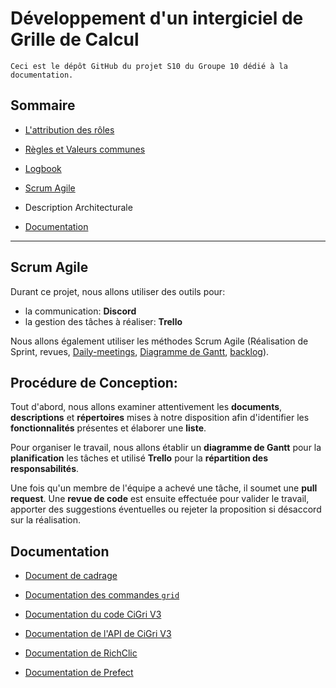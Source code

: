 # Développement d'un intergiciel de Grille de Calcul

```
Ceci est le dépôt GitHub du projet S10 du Groupe 10 dédié à la documentation.
```

## Sommaire

* [L'attribution des rôles](./ROLES_10.md)

* [Règles et Valeurs communes](./regles_et_valeurs_communes.md)

* [Logbook](./logbook.md)

* [Scrum Agile](#scrum-agile)

* Description Architecturale

* [Documentation](#documentation)

***

## Scrum Agile

Durant ce projet, nous allons utiliser des outils pour:

- la communication: **Discord**
- la gestion des tâches à réaliser: **Trello**

Nous allons également utiliser les méthodes Scrum Agile (Réalisation de Sprint, revues, [Daily-meetings](./daily_meeting.md), [Diagramme de Gantt](./gantt_diagram.md), [backlog](./backlog.md)).

## Procédure de Conception:

Tout d'abord, nous allons examiner attentivement les **documents**, **descriptions** et **répertoires** mises à notre disposition afin d'identifier les **fonctionnalités** présentes et élaborer une **liste**.

Pour organiser le travail, nous allons établir un **diagramme de Gantt** pour la **planification** les tâches et utilisé **Trello** pour la **répartition des responsabilités**.

Une fois qu'un membre de l'équipe a achevé une tâche, il soumet une **pull request**. Une **revue de code** est ensuite effectuée pour valider le travail, apporter des suggestions éventuelles ou rejeter la proposition si désaccord sur la réalisation.

## Documentation

* [Document de cadrage](./docs/doc_cadrage.md)

* [Documentation des commandes `grid`](./docs/cmd_doc.md)

* [Documentation du code CiGri V3](./docs/doc_code_cigri.md)

* [Documentation de l'API de CiGri V3](./docs/doc_API_cigri.md)

* [Documentation de RichClic](./docs/doc_rich_click.md)

* [Documentation de Prefect](./docs/doc_prefect.md)


